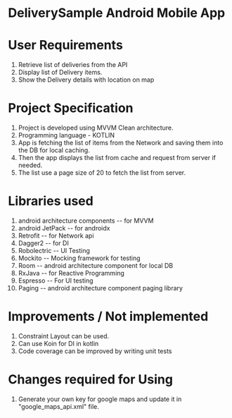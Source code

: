 # DeliverySample Android Mobile App
  
# User Requirements
   1. Retrieve list of deliveries from the API
   2. Display list of Delivery items.
   3. Show the Delivery details with location on map
   
   
# Project Specification
   1. Project is developed using MVVM Clean architecture.
   2. Programming language - KOTLIN
   3. App is fetching the list of items from the Network and saving them into the DB for local caching.
   4. Then the app displays the list from cache and request from server if needed.
   5. The list use a page size of 20 to fetch the list from server.
   

# Libraries used
  1. android architecture components -- for MVVM 
  2. android JetPack -- for androidx
  3. Retrofit    -- for Network api 
  4. Dagger2   -- for DI
  5. Robolectric -- UI Testing
  6. Mockito  -- Mocking framework for testing
  7. Room  --  android architecture component for local DB
  8. RxJava -- for Reactive Programming
  9. Espresso -- For UI testing
 10. Paging -- android architecture component paging library   
   
  
# Improvements / Not implemented
  
  1. Constraint Layout can be used.
  2. Can use Koin for DI in kotlin 
  3. Code coverage can be improved by writing unit tests
  
# Changes required for Using
  1. Generate your own key for google maps and update it in "google_maps_api.xml" file.
  
 